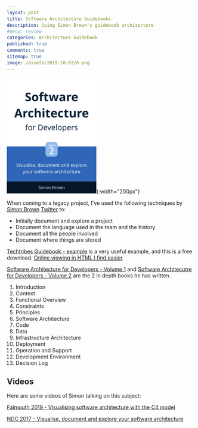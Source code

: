 ```yaml
---
layout: post
title: Software Architecture Guidebookx
description: Using Simon Brown's guidebook architecture
#menu: review
categories: Architecture Guidebook 
published: true 
comments: true     
sitemap: true
image: /assets/2019-10-03/6.png
---
```


![alt text](/assets/2019-10-03/6.png "Visualise document and explore"){:width="200px"}

When coming to a legacy project, I've used the following techniques by [Simon Brown](https://simonbrown.je/) [Twitter](https://twitter.com/simonbrown) to:

- Initially document and explore a project
- Document the language used in the team and the history
- Document all the people involved
- Document where things are stored

[Techtribes Guidebook - example](https://leanpub.com/techtribesje) is a very useful example, and this is a free download.  [Online viewing in HTML I find easier](https://leanpub.com/techtribesje/read)

[Software Architecture for Developers - Volume 1](https://leanpub.com/software-architecture-for-developers) and [Software Architecutre for Developers - Volume 2](https://leanpub.com/visualising-software-architecture) are the 2 in depth books he has written.  

1. Introduction
2. Context
3. Functional Overview
4. Constraints
5. Principles
6. Software Architecture
7. Code
8. Data
9. Infrastructure Architecture
10. Deployment
11. Operation and Support
12. Development Environment
13. Decision Log

## Videos

Here are some videos of Simon talking on this subject:

[Falmouth 2019 - Visualising software architecture with the C4 model](https://www.youtube.com/watch?v=x2-rSnhpw0g&feature=youtu.be)

[NDC 2017 - Visualise, document and explore your software architecture](https://www.youtube.com/watch?v=Ym9nhVZs89o)  
